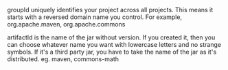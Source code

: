 groupId uniquely identifies your project across all projects. This means it starts with a reversed domain name you control. For example,
org.apache.maven, org.apache.commons

artifactId is the name of the jar without version. If you created it, then you can choose whatever name you want with lowercase letters and no strange symbols. If it's a third party jar, you have to take the name of the jar as it's distributed.
eg. maven, commons-math
